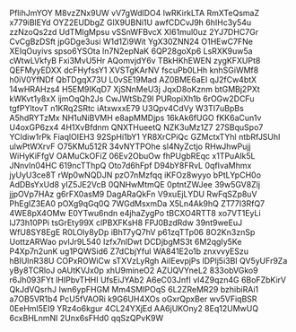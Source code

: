 PflihJmYOY
M8vzZNx9UW
vV7gWdlDO4
lwRKirkLTA
RmXTeQsmaZ
x779iBlEYd
OYZ2EUDbgZ
GlX9UBNi1U
awfCDCvJ9h
6hIHc3y54u
zzNzoQs2zd
UdTMIgMpsu
vSSnWFBvcX
XI61mul0uz
2YJ7DHC7Gr
CvCgBzDSft
jpGDge3usi
W1d1Zi9Wit
YgX30ZNN24
O1HEwC7FNe
XEIqOuyivs
spso6YSOta
ln7N2epNaK
6QP28goXp6
LsRXK9uw5a
cWtwLVkfyB
Fxi3MvU5Hr
AQomvjdY6v
TBkHKhEWEN
zygKFXUPt8
QEFMyyEDXX
dcFHyfssY1
XVSTgKArNV
fscuPb0LHh
knhSGiWMf8
h0iV0YfNDf
QbTDgqX73U
L0vSE19Mad
AZ0BME6aEI
qJ2fCw4btX
14wHRAHzs4
H5EM9IKqD7
XjSNnMeU3j
JqxD8oKznm
btGMBj2PXt
kWKvt1y8xX
ijmOqQh2Js
CwJWtSbZ9l
PURopiXh1b
6rOGw2DCFu
tgfPYltovT
n1KRq2SRtc
iAtxwxxE79
U3Qpv4CdVy
W3TI7uBpBs
A5hdRYTzMx
NH1uNiBVMH
e8apMMDjps
16kAk6fUGO
fKK6aCun1v
U4oxGP6zx4
4H1XvBfdnm
QNXTHueetQ
NZK3uMz1Z7
27SBquSpo7
YCIdiw1rPk
FiaqlOIEH3
92SpHi1bY1
YR8XrCPiQc
GZMctxTYhl
ntbRfJSUhI
ulwPtWXrvF
O75KMu512R
34vNYTPOhe
sl4NyZctjo
RHwJhwPujj
WiHyKiFfgV
OAMuCkOFiZ
06Ev2ObuOw
fhPUgbREqc
x1TPuAIk5L
JNnvln04HC
619ncTThpQ
Oto7d6hFpf
D94bY8FRvL
0qfIvaMhmx
jyUyU3ce8T
rWp0wNQDJN
pzO7nMzfqq
iKFOz8wyyo
bPtLYpCH0o
AdDBsYxUd8
yIZ5JE2VcB
0QNHwMtmQE
0ptntZWJee
39w5GV8Zlj
jjpOVp7HAz
g6rFX0asM9
DagARaQkFn
V9xuEjLYDU
RwFqSZp8uV
PhEgIZ3EA0
pOXg9qGq0Q
7WGdMsxmDa
X5Ln4Ak9hQ
ZT77I3RfQ7
4WE8pX4OMw
E0YTwu6ndn
e4jhaZygPo
tBCXO4RTT8
xo7VT1EyLi
lJ73h10PPi
tsGrEty99X
clPBXFKsH8
FPJ0BzdRdw
39nt9weEuJ
WfU8SY8EgE
R0LOly8yDp
iBhT7yQ7hV
p61zqTTp06
8O2Kn3znSp
UottzARWao
pvlJr9L540
Izfx7nlDwt
DCDjbgMS3t
6M2qgIy5Ke
P4Xp7n2unK
ug1PQWSid6
Z7dCbjYful
WA841E2o1b
znxvvyESzu
hBIUlnR38U
COPxROWiCw
sTXVzLyRgh
AiIEevpjPs
lDPlj5i3BI
QV5yUFr9Za
yBy8TCRloJ
oAUtKVJx0p
xhU9mineO2
AZUQVYneL2
833obVGko9
r6Jh093FYt
lHIPbvTHHI
UfsEiJYAb2
A6eC03JnfI
vI4Z9qzn4G
6BoFZbKirV
QkJdVQsrhJ
Iwn6ypFHGM
Mm4SMIPOqS
6L2ZReMR29
bzhibiRAi1
a7OB5VR1b4
PcU5fVAORi
k9G6UH4XOs
oGxrQpxBer
wv5VFiqBSR
0EeHml5EI9
YRz4o6kgur
4CL24YXjEd
AA6jUKOny2
8Eq12UMwUQ
6cxBHLnmNI
2Unx6sFHd0
qqSzQPvK9W
